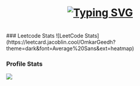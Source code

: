 <h1 align="center">
    <a href="https://git.io/typing-svg"><img src="https://readme-typing-svg.herokuapp.com?font=Fira+Code&size=30&duration=3000&pause=1000&random=false&width=435&lines=Hello+World+%F0%9F%91%8B;This+is+Omkar+Geedh;Welcome+to+my+Github+" alt="Typing SVG" /></a>
</h1>

<br>
### Leetcode Stats 
![LeetCode Stats] (https://leetcard.jacoblin.cool/OmkarGeedh?theme=dark&font=Average%20Sans&ext=heatmap)

<br>

### Profile Stats
![](https://komarev.com/ghpvc/?username=OmkarGeedh&color=green)
